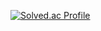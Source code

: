 [![Solved.ac Profile](http://mazassumnida.wtf/api/generate_badge?boj=tjwldlf771)](https://solved.ac/tjwldlf771)
